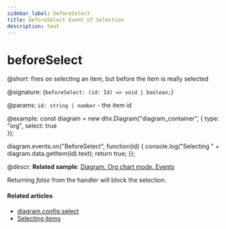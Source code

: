 ```yaml
---
sidebar_label: beforeSelect
title: beforeSelect Event of Selection
description: text
---
```


# beforeSelect

@short: fires on selecting an item, but before the item is really selected

@signature: {`beforeSelect: (id: Id) => void | boolean;`}

@params:
`id: string | number` - the item id

@example:
const diagram = new dhx.Diagram("diagram_container", { 
    type: "org", 
    select: true        
});

diagram.events.on("BeforeSelect", function(id) {
	console.log("Selecting " + diagram.data.getItem(id).text);
	return true;
});

@descr:
**Related sample**: [Diagram. Org chart mode. Events](https://snippet.dhtmlx.com/l38pct7c)

Returning *false* from the handler will block the selection.

#### Related articles

- [diagram.config.select](../../../api/diagram/select_property/)
- [Selecting items](../../../guides/manipulating_items/#selecting-items)
